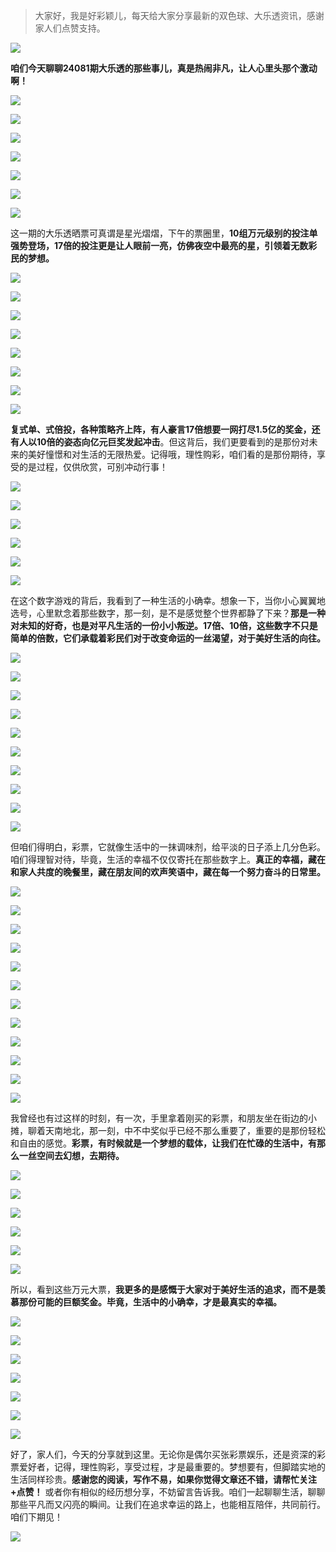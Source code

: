 > 大家好，我是好彩颖儿，每天给大家分享最新的双色球、大乐透资讯，感谢家人们点赞支持。

![](https://cdn.jsdelivr.net/gh/wangwenjie1314/PicCDN/2024-7-12/1720763627240-image.png)


**咱们今天聊聊24081期大乐透的那些事儿，真是热闹非凡，让人心里头那个激动啊！**


![](https://cdn.jsdelivr.net/gh/wangwenjie1314/PicCDN/2024-7-15/1721031206389-image.png)

![](https://cdn.jsdelivr.net/gh/wangwenjie1314/PicCDN/2024-7-15/1721031214468-image.png)


![](https://cdn.jsdelivr.net/gh/wangwenjie1314/PicCDN/2024-7-15/1721031224282-image.png)


![](https://cdn.jsdelivr.net/gh/wangwenjie1314/PicCDN/2024-7-15/1721031250321-image.png)


![](https://cdn.jsdelivr.net/gh/wangwenjie1314/PicCDN/2024-7-15/1721031281453-image.png)


![](https://cdn.jsdelivr.net/gh/wangwenjie1314/PicCDN/2024-7-15/1721031291815-image.png)


![](https://cdn.jsdelivr.net/gh/wangwenjie1314/PicCDN/2024-7-15/1721031329245-image.png)

这一期的大乐透晒票可真谓是星光熠熠，下午的票圈里，**10组万元级别的投注单强势登场，17倍的投注更是让人眼前一亮，仿佛夜空中最亮的星，引领着无数彩民的梦想。**


![](https://cdn.jsdelivr.net/gh/wangwenjie1314/PicCDN/2024-7-15/1721031360171-image.png)


![](https://cdn.jsdelivr.net/gh/wangwenjie1314/PicCDN/2024-7-15/1721031310744-image.png)


![](https://cdn.jsdelivr.net/gh/wangwenjie1314/PicCDN/2024-7-15/1721031392950-image.png)


![](https://cdn.jsdelivr.net/gh/wangwenjie1314/PicCDN/2024-7-15/1721031404180-image.png)

![](https://cdn.jsdelivr.net/gh/wangwenjie1314/PicCDN/2024-7-15/1721031411298-image.png)


![](https://cdn.jsdelivr.net/gh/wangwenjie1314/PicCDN/2024-7-15/1721031442369-image.png)


![](https://cdn.jsdelivr.net/gh/wangwenjie1314/PicCDN/2024-7-15/1721031452925-image.png)


![](https://cdn.jsdelivr.net/gh/wangwenjie1314/PicCDN/2024-7-15/1721031477726-image.png)


**复式单、式倍投，各种策略齐上阵，有人豪言17倍想要一网打尽1.5亿的奖金，还有人以10倍的姿态向亿元巨奖发起冲击**。但这背后，我们更要看到的是那份对未来的美好憧憬和对生活的无限热爱。记得哦，理性购彩，咱们看的是那份期待，享受的是过程，仅供欣赏，可别冲动行事！


![](https://cdn.jsdelivr.net/gh/wangwenjie1314/PicCDN/2024-7-15/1721031490995-image.png)


![](https://cdn.jsdelivr.net/gh/wangwenjie1314/PicCDN/2024-7-15/1721031530623-image.png)

![](https://cdn.jsdelivr.net/gh/wangwenjie1314/PicCDN/2024-7-15/1721031522547-image.png)


![](https://cdn.jsdelivr.net/gh/wangwenjie1314/PicCDN/2024-7-15/1721031557654-image.png)


![](https://cdn.jsdelivr.net/gh/wangwenjie1314/PicCDN/2024-7-15/1721031585713-image.png)


![](https://cdn.jsdelivr.net/gh/wangwenjie1314/PicCDN/2024-7-15/1721031596613-image.png)


在这个数字游戏的背后，我看到了一种生活的小确幸。想象一下，当你小心翼翼地选号，心里默念着那些数字，那一刻，是不是感觉整个世界都静了下来？**那是一种对未知的好奇，也是对平凡生活的一份小小叛逆。17倍、10倍，这些数字不只是简单的倍数，它们承载着彩民们对于改变命运的一丝渴望，对于美好生活的向往。**


![](https://cdn.jsdelivr.net/gh/wangwenjie1314/PicCDN/2024-7-15/1721031650124-image.png)

![](https://cdn.jsdelivr.net/gh/wangwenjie1314/PicCDN/2024-7-15/1721031617851-image.png)

![](https://cdn.jsdelivr.net/gh/wangwenjie1314/PicCDN/2024-7-15/1721031610616-image.png)

![](https://cdn.jsdelivr.net/gh/wangwenjie1314/PicCDN/2024-7-15/1721031604143-image.png)

![](https://cdn.jsdelivr.net/gh/wangwenjie1314/PicCDN/2024-7-15/1721031694063-image.png)


![](https://cdn.jsdelivr.net/gh/wangwenjie1314/PicCDN/2024-7-15/1721031671574-image.png)

![](https://cdn.jsdelivr.net/gh/wangwenjie1314/PicCDN/2024-7-15/1721031686738-image.png)

![](https://cdn.jsdelivr.net/gh/wangwenjie1314/PicCDN/2024-7-15/1721031701708-image.png)

![](https://cdn.jsdelivr.net/gh/wangwenjie1314/PicCDN/2024-7-15/1721031736773-image.png)

![](https://cdn.jsdelivr.net/gh/wangwenjie1314/PicCDN/2024-7-15/1721031730229-image.png)


但咱们得明白，彩票，它就像生活中的一抹调味剂，给平淡的日子添上几分色彩。咱们得理智对待，毕竟，生活的幸福不仅仅寄托在那些数字上。**真正的幸福，藏在和家人共度的晚餐里，藏在朋友间的欢声笑语中，藏在每一个努力奋斗的日常里。**

![](https://cdn.jsdelivr.net/gh/wangwenjie1314/PicCDN/2024-7-15/1721031764919-image.png)


![](https://cdn.jsdelivr.net/gh/wangwenjie1314/PicCDN/2024-7-15/1721031797694-image.png)

![](https://cdn.jsdelivr.net/gh/wangwenjie1314/PicCDN/2024-7-15/1721031679234-image.png)


![](https://cdn.jsdelivr.net/gh/wangwenjie1314/PicCDN/2024-7-15/1721031826137-image.png)


![](https://cdn.jsdelivr.net/gh/wangwenjie1314/PicCDN/2024-7-15/1721031855854-image.png)


![](https://cdn.jsdelivr.net/gh/wangwenjie1314/PicCDN/2024-7-15/1721031885576-image.png)


![](https://cdn.jsdelivr.net/gh/wangwenjie1314/PicCDN/2024-7-15/1721031897351-image.png)


![](https://cdn.jsdelivr.net/gh/wangwenjie1314/PicCDN/2024-7-15/1721031930859-image.png)

![](https://cdn.jsdelivr.net/gh/wangwenjie1314/PicCDN/2024-7-15/1721031977575-image.png)


![](https://cdn.jsdelivr.net/gh/wangwenjie1314/PicCDN/2024-7-15/1721031938565-image.png)

![](https://cdn.jsdelivr.net/gh/wangwenjie1314/PicCDN/2024-7-15/1721031967456-image.png)

![](https://cdn.jsdelivr.net/gh/wangwenjie1314/PicCDN/2024-7-15/1721032004727-image.png)



我曾经也有过这样的时刻，有一次，手里拿着刚买的彩票，和朋友坐在街边的小摊，聊着天南地北，那一刻，中不中奖似乎已经不那么重要了，重要的是那份轻松和自由的感觉。**彩票，有时候就是一个梦想的载体，让我们在忙碌的生活中，有那么一丝空间去幻想，去期待。**


![](https://cdn.jsdelivr.net/gh/wangwenjie1314/PicCDN/2024-7-15/1721032101368-image.png)

![](https://cdn.jsdelivr.net/gh/wangwenjie1314/PicCDN/2024-7-15/1721032071345-image.png)

![](https://cdn.jsdelivr.net/gh/wangwenjie1314/PicCDN/2024-7-15/1721032041448-image.png)

![](https://cdn.jsdelivr.net/gh/wangwenjie1314/PicCDN/2024-7-15/1721032035247-image.png)


![](https://cdn.jsdelivr.net/gh/wangwenjie1314/PicCDN/2024-7-15/1721032158523-image.png)


![](https://cdn.jsdelivr.net/gh/wangwenjie1314/PicCDN/2024-7-15/1721032205004-image.png)


所以，看到这些万元大票，**我更多的是感慨于大家对于美好生活的追求，而不是羡慕那份可能的巨额奖金。毕竟，生活中的小确幸，才是最真实的幸福。**


![](https://cdn.jsdelivr.net/gh/wangwenjie1314/PicCDN/2024-7-15/1721032291505-image.png)

![](https://cdn.jsdelivr.net/gh/wangwenjie1314/PicCDN/2024-7-15/1721032285634-image.png)

![](https://cdn.jsdelivr.net/gh/wangwenjie1314/PicCDN/2024-7-15/1721032259807-image.png)

![](https://cdn.jsdelivr.net/gh/wangwenjie1314/PicCDN/2024-7-15/1721032253452-image.png)

![](https://cdn.jsdelivr.net/gh/wangwenjie1314/PicCDN/2024-7-15/1721032246635-image.png)

![](https://cdn.jsdelivr.net/gh/wangwenjie1314/PicCDN/2024-7-15/1721032234195-image.png)

![](https://cdn.jsdelivr.net/gh/wangwenjie1314/PicCDN/2024-7-15/1721032318293-image.png)


好了，家人们，今天的分享就到这里。无论你是偶尔买张彩票娱乐，还是资深的彩票爱好者，记得，理性购彩，享受过程，才是最重要的。梦想要有，但脚踏实地的生活同样珍贵。**感谢您的阅读，写作不易，如果你觉得文章还不错，请帮忙关注+点赞！** 或者你有相似的经历想分享，不妨留言告诉我。咱们一起聊聊生活，聊聊那些平凡而又闪亮的瞬间。让我们在追求幸运的路上，也能相互陪伴，共同前行。咱们下期见！


![](https://cdn.jsdelivr.net/gh/wangwenjie1314/PicCDN/2024-7-15/1721032420778-image.png)
